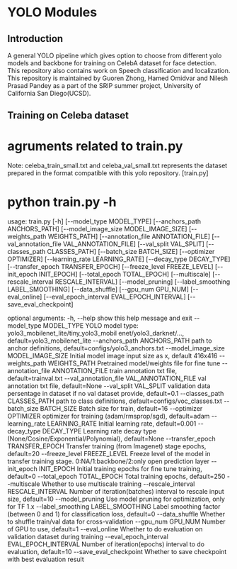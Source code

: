 # YOLO Modules

## Introduction

A general YOLO pipeline which gives option to choose from different yolo models and backbone for training on CelebA dataset for face detection. This repository also contains work on Speech classification and localization. This repository is maintained by Guoren Zhong, Hamed Omidvar and Nilesh Prasad Pandey as a part of the SRIP summer project, University of California San Diego(UCSD).

## Training on Celeba dataset
# agruments related to train.py

Note: celeba_train_small.txt and celeba_val_small.txt represents the dataset prepared in the format compatible with this yolo repository.
[train.py]
# python train.py -h
usage: train.py [-h] [--model_type MODEL_TYPE] [--anchors_path ANCHORS_PATH]
                [--model_image_size MODEL_IMAGE_SIZE]
                [--weights_path WEIGHTS_PATH]
                [--annotation_file ANNOTATION_FILE]
                [--val_annotation_file VAL_ANNOTATION_FILE]
                [--val_split VAL_SPLIT] [--classes_path CLASSES_PATH]
                [--batch_size BATCH_SIZE] [--optimizer OPTIMIZER]
                [--learning_rate LEARNING_RATE] [--decay_type DECAY_TYPE]
                [--transfer_epoch TRANSFER_EPOCH]
                [--freeze_level FREEZE_LEVEL] [--init_epoch INIT_EPOCH]
                [--total_epoch TOTAL_EPOCH] [--multiscale]
                [--rescale_interval RESCALE_INTERVAL] [--model_pruning]
                [--label_smoothing LABEL_SMOOTHING] [--data_shuffle]
                [--gpu_num GPU_NUM] [--eval_online]
                [--eval_epoch_interval EVAL_EPOCH_INTERVAL]
                [--save_eval_checkpoint]

optional arguments:
  -h, --help            show this help message and exit
  --model_type MODEL_TYPE
                        YOLO model type: yolo3_mobilenet_lite/tiny_yolo3_mobil
                        enet/yolo3_darknet/..., default=yolo3_mobilenet_lite
  --anchors_path ANCHORS_PATH
                        path to anchor definitions,
                        default=configs/yolo3_anchors.txt
  --model_image_size MODEL_IMAGE_SIZE
                        Initial model image input size as <num>x<num>, default
                        416x416
  --weights_path WEIGHTS_PATH
                        Pretrained model/weights file for fine tune
  --annotation_file ANNOTATION_FILE
                        train annotation txt file, default=trainval.txt
  --val_annotation_file VAL_ANNOTATION_FILE
                        val annotation txt file, default=None
  --val_split VAL_SPLIT
                        validation data persentage in dataset if no val
                        dataset provide, default=0.1
  --classes_path CLASSES_PATH
                        path to class definitions,
                        default=configs/voc_classes.txt
  --batch_size BATCH_SIZE
                        Batch size for train, default=16
  --optimizer OPTIMIZER
                        optimizer for training (adam/rmsprop/sgd),
                        default=adam
  --learning_rate LEARNING_RATE
                        Initial learning rate, default=0.001
  --decay_type DECAY_TYPE
                        Learning rate decay type
                        (None/Cosine/Exponential/Polynomial), default=None
  --transfer_epoch TRANSFER_EPOCH
                        Transfer training (from Imagenet) stage epochs,
                        default=20
  --freeze_level FREEZE_LEVEL
                        Freeze level of the model in transfer training stage.
                        0:NA/1:backbone/2:only open prediction layer
  --init_epoch INIT_EPOCH
                        Initial training epochs for fine tune training,
                        default=0
  --total_epoch TOTAL_EPOCH
                        Total training epochs, default=250
  --multiscale          Whether to use multiscale training
  --rescale_interval RESCALE_INTERVAL
                        Number of iteration(batches) interval to rescale input
                        size, default=10
  --model_pruning       Use model pruning for optimization, only for TF 1.x
  --label_smoothing LABEL_SMOOTHING
                        Label smoothing factor (between 0 and 1) for
                        classification loss, default=0
  --data_shuffle        Whether to shuffle train/val data for cross-validation
  --gpu_num GPU_NUM     Number of GPU to use, default=1
  --eval_online         Whether to do evaluation on validation dataset during
                        training
  --eval_epoch_interval EVAL_EPOCH_INTERVAL
                        Number of iteration(epochs) interval to do evaluation,
                        default=10
  --save_eval_checkpoint
                        Whether to save checkpoint with best evaluation result

